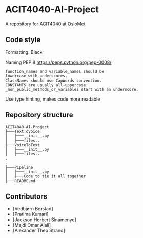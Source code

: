 # ACIT4040-AI-Project
A repository for ACIT4040 at OsloMet


## Code style


Formatting: Black

Naming PEP 8 https://peps.python.org/pep-0008/ 

	function_names and variable_names should be lowercase_with_underscores.
	ClassNames should use CapWords convention.
	CONSTANTS are usually all-uppercase.
	_non_public_methods_or_variables start with an underscore.

Use type hinting, makes code more readable 


## Repository structure

```
ACIT4040-AI-Project
├───TextToVoice
│   ├───__init__.py
│   ├───files..
├───VoiceToText
│   ├───__init__.py
│   ├───files..
.
.
├───Pipeline
│   ├───__init__.py
│   ├───Code to tie it all together
├───README.md

```


## Contributors
- [Vedbjørn Berstad]
- [Pratima Kumari]
- [Jackson Herbert Sinamenye]
- [Majdi Omar Alali]
- [Alexander Theo Strand]
